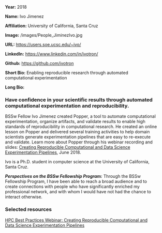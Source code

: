 **Year:** 2018

**Name:** Ivo Jimenez

**Affiliation:** University of California, Santa Cruz

**Image:** /images/People_JiminezIvo.jpg

**URL:** https://users.soe.ucsc.edu/~ivo/

**LinkedIn:** https://www.linkedin.com/in/ivotron/

**Github:** https://github.com/ivotron

**Short Bio:** Enabling reproducible research through automated computational experimentation  

**Long Bio:** 
### Have confidence in your scientific results through automated computational experimentation and reproducibility. 
BSSw Fellow Ivo Jimenez created Popper, a tool to automate computational experimentation, organize artifacts, and validate results to enable high standards of reproducibility in computational research. He created an online lesson on Popper and delivered several training activities to help domain scientists generate experimentation pipelines that are easy to re-execute and validate. Learn more about Popper through his webinar recording and slides: <a href="https://ideas-productivity.org/events/hpc-best-practices-webinars/#webinar019Popper"> Creating Reproducible Computational and Data Science Experimentation Pipelines</a>, June 2018.

Ivo is a Ph.D. student in computer science at the University of California, Santa Cruz. 

***Perspectives on the BSSw Fellowship Program:*** Through the BSSw Fellowship Program, I have been able to reach a broad audience and to create connections with people who have significantly enriched my professional network, and with whom I would have not had the chance to interact otherwise.  

### Selected resources

<!-- <a href="https://falsifiable.us/" class="link-row">Popper Website</a> -->
<a href="https://ideas-productivity.org/events/hpc-best-practices-webinars/#webinar019" class="link-row">HPC Best Practices Webinar:  Creating Reproducible Computational and Data Science Experimentation Pipelines</a>

